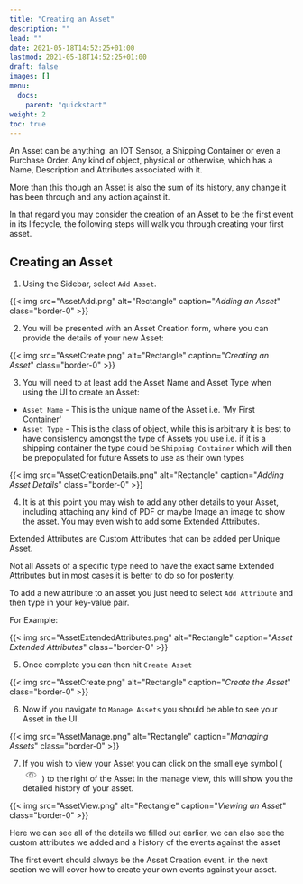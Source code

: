 ```yaml
---
title: "Creating an Asset"
description: ""
lead: ""
date: 2021-05-18T14:52:25+01:00
lastmod: 2021-05-18T14:52:25+01:00
draft: false
images: []
menu:
  docs:
    parent: "quickstart"
weight: 2
toc: true
---
```


An Asset can be anything: an IOT Sensor, a Shipping Container or even a Purchase Order. Any kind of object, physical or otherwise, which has a Name, Description and Attributes associated with it.

More than this though an Asset is also the sum of its history, any change it has been through and any action against it.

In that regard you may consider the creation of an Asset to be the first event in its lifecycle, the following steps will walk you through creating your first asset.

## Creating an Asset

1. Using the Sidebar, select `Add Asset`.

{{< img src="AssetAdd.png" alt="Rectangle" caption="<em>Adding an Asset</em>" class="border-0" >}}

2. You will be presented with an Asset Creation form, where you can provide the details of your new Asset:

{{< img src="AssetCreate.png" alt="Rectangle" caption="<em>Creating an Asset</em>" class="border-0" >}}

3. You will need to at least add the Asset Name and Asset Type when using the UI to create an Asset:

* `Asset Name` - This is the unique name of the Asset i.e. 'My First Container'
* `Asset Type` - This is the class of object, while this is arbitrary it is best to have consistency amongst the type of Assets you use i.e. if it is a shipping container the type could be `Shipping Container` which will then be prepopulated for future Assets to use as their own types

{{< img src="AssetCreationDetails.png" alt="Rectangle" caption="<em>Adding Asset Details</em>" class="border-0" >}}

4. It is at this point you may wish to add any other details to your Asset, including attaching any kind of PDF or maybe Image an image to show the asset. You may even wish to add some Extended Attributes. 

Extended Attributes are Custom Attributes that can be added per Unique Asset. 

Not all Assets of a specific type need to have the exact same Extended Attributes but in most cases it is better to do so for posterity. 

To add a new attribute to an asset you just need to select `Add Attribute` and then type in your key-value pair.

For Example:

{{< img src="AssetExtendedAttributes.png" alt="Rectangle" caption="<em>Asset Extended Attributes</em>" class="border-0" >}}

5. Once complete you can then hit `Create Asset`

{{< img src="AssetCreate.png" alt="Rectangle" caption="<em>Create the Asset</em>" class="border-0" >}}

6. Now if you navigate to `Manage Assets` you should be able to see your Asset in the UI.

{{< img src="AssetManage.png" alt="Rectangle" caption="<em>Managing Assets</em>" class="border-0" >}}

7. If you wish to view your Asset you can click on the small eye symbol ( ![](EyeSymbol.png) ) to the right of the Asset in the manage view, this will show you the detailed history of your asset.

{{< img src="AssetView.png" alt="Rectangle" caption="<em>Viewing an Asset</em>" class="border-0" >}}

Here we can see all of the details we filled out earlier, we can also see the custom attributes we added and a history of the events against the asset

The first event should always be the Asset Creation event, in the next section we will cover how to create your own events against your asset.

